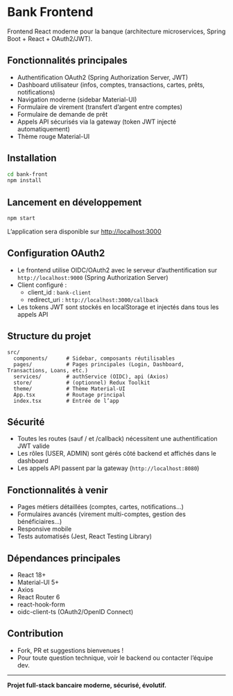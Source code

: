 # Bank Frontend

Frontend React moderne pour la banque (architecture microservices, Spring Boot + React + OAuth2/JWT).

## Fonctionnalités principales
- Authentification OAuth2 (Spring Authorization Server, JWT)
- Dashboard utilisateur (infos, comptes, transactions, cartes, prêts, notifications)
- Navigation moderne (sidebar Material-UI)
- Formulaire de virement (transfert d’argent entre comptes)
- Formulaire de demande de prêt
- Appels API sécurisés via la gateway (token JWT injecté automatiquement)
- Thème rouge Material-UI

## Installation

```sh
cd bank-front
npm install
```

## Lancement en développement

```sh
npm start
```

L’application sera disponible sur [http://localhost:3000](http://localhost:3000)

## Configuration OAuth2
- Le frontend utilise OIDC/OAuth2 avec le serveur d’authentification sur `http://localhost:9000` (Spring Authorization Server)
- Client configuré :
  - client_id : `bank-client`
  - redirect_uri : `http://localhost:3000/callback`
- Les tokens JWT sont stockés en localStorage et injectés dans tous les appels API

## Structure du projet

```
src/
  components/      # Sidebar, composants réutilisables
  pages/           # Pages principales (Login, Dashboard, Transactions, Loans, etc.)
  services/        # authService (OIDC), api (Axios)
  store/           # (optionnel) Redux Toolkit
  theme/           # Thème Material-UI
  App.tsx          # Routage principal
  index.tsx        # Entrée de l’app
```

## Sécurité
- Toutes les routes (sauf / et /callback) nécessitent une authentification JWT valide
- Les rôles (USER, ADMIN) sont gérés côté backend et affichés dans le dashboard
- Les appels API passent par la gateway (`http://localhost:8080`)

## Fonctionnalités à venir
- Pages métiers détaillées (comptes, cartes, notifications…)
- Formulaires avancés (virement multi-comptes, gestion des bénéficiaires…)
- Responsive mobile
- Tests automatisés (Jest, React Testing Library)

## Dépendances principales
- React 18+
- Material-UI 5+
- Axios
- React Router 6
- react-hook-form
- oidc-client-ts (OAuth2/OpenID Connect)

## Contribution
- Fork, PR et suggestions bienvenues !
- Pour toute question technique, voir le backend ou contacter l’équipe dev.

---

**Projet full-stack bancaire moderne, sécurisé, évolutif.** 